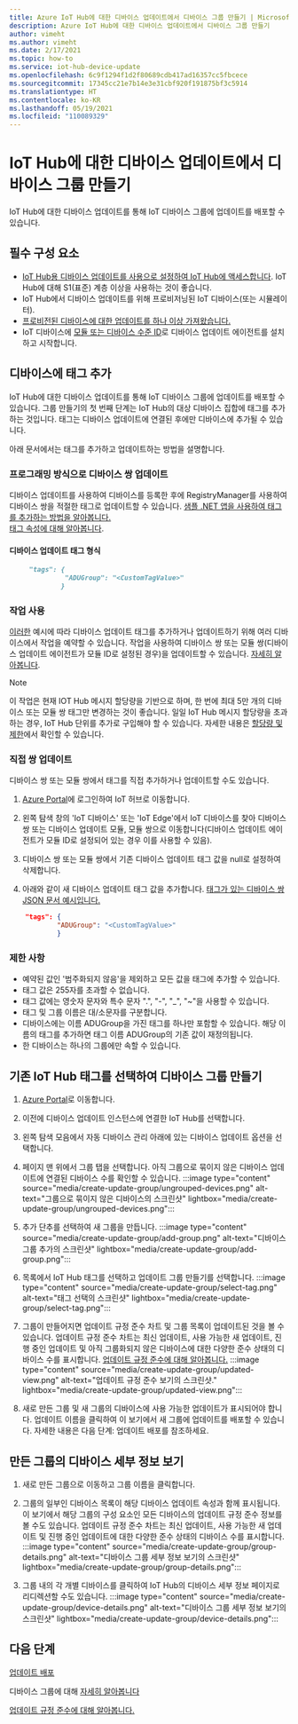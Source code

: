 ```yaml
---
title: Azure IoT Hub에 대한 디바이스 업데이트에서 디바이스 그룹 만들기 | Microsoft Docs
description: Azure IoT Hub에 대한 디바이스 업데이트에서 디바이스 그룹 만들기
author: vimeht
ms.author: vimeht
ms.date: 2/17/2021
ms.topic: how-to
ms.service: iot-hub-device-update
ms.openlocfilehash: 6c9f1294f1d2f80689cdb417ad16357cc5fbcece
ms.sourcegitcommit: 17345cc21e7b14e3e31cbf920f191875bf3c5914
ms.translationtype: HT
ms.contentlocale: ko-KR
ms.lasthandoff: 05/19/2021
ms.locfileid: "110089329"
---
```

# <a name="create-device-groups-in-device-update-for-iot-hub"></a>IoT Hub에 대한 디바이스 업데이트에서 디바이스 그룹 만들기
IoT Hub에 대한 디바이스 업데이트를 통해 IoT 디바이스 그룹에 업데이트를 배포할 수 있습니다.

## <a name="prerequisites"></a>필수 구성 요소

* [IoT Hub용 디바이스 업데이트를 사용으로 설정하여 IoT Hub에 액세스합니다](create-device-update-account.md). IoT Hub에 대해 S1(표준) 계층 이상을 사용하는 것이 좋습니다. 
* IoT Hub에서 디바이스 업데이트를 위해 프로비저닝된 IoT 디바이스(또는 시뮬레이터).
* [프로비전된 디바이스에 대한 업데이트를 하나 이상 가져왔습니다.](import-update.md)
* IoT 디바이스에 [모듈 또는 디바이스 수준 ID](device-update-agent-provisioning.md)로 디바이스 업데이트 에이전트를 설치하고 시작합니다.

## <a name="add-a-tag-to-your-devices"></a>디바이스에 태그 추가  

IoT Hub에 대한 디바이스 업데이트를 통해 IoT 디바이스 그룹에 업데이트를 배포할 수 있습니다. 그룹 만들기의 첫 번째 단계는 IoT Hub의 대상 디바이스 집합에 태그를 추가하는 것입니다. 태그는 디바이스 업데이트에 연결된 후에만 디바이스에 추가될 수 있습니다.

아래 문서에서는 태그를 추가하고 업데이트하는 방법을 설명합니다.

### <a name="programmatically-update-device-twin"></a>프로그래밍 방식으로 디바이스 쌍 업데이트

디바이스 업데이트를 사용하여 디바이스를 등록한 후에 RegistryManager를 사용하여 디바이스 쌍을 적절한 태그로 업데이트할 수 있습니다. 
[샘플 .NET 앱을 사용하여 태그를 추가하는 방법을 알아봅니다.](../iot-hub/iot-hub-csharp-csharp-twin-getstarted.md)  
[태그 속성에 대해 알아봅니다](../iot-hub/iot-hub-devguide-device-twins.md#tags-and-properties-format).

#### <a name="device-update-tag-format"></a>디바이스 업데이트 태그 형식

```markdown
     "tags": {
              "ADUGroup": "<CustomTagValue>"
             }
```

### <a name="using-jobs"></a>작업 사용

[이러한](../iot-hub/iot-hub-devguide-jobs.md) 예시에 따라 디바이스 업데이트 태그를 추가하거나 업데이트하기 위해 여러 디바이스에서 작업을 예약할 수 있습니다. 작업을 사용하여 디바이스 쌍 또는 모듈 쌍(디바이스 업데이트 에이전트가 모듈 ID로 설정된 경우)을 업데이트할 수 있습니다. [자세히 알아봅니다](../iot-hub/iot-hub-csharp-csharp-schedule-jobs.md).

  > [!NOTE] 
  > 이 작업은 현재 IOT Hub 메시지 할당량을 기반으로 하며, 한 번에 최대 5만 개의 디바이스 또는 모듈 쌍 태그만 변경하는 것이 좋습니다. 일일 IoT Hub 메시지 할당량을 초과하는 경우, IoT Hub 단위를 추가로 구입해야 할 수 있습니다. 자세한 내용은 [할당량 및 제한](../iot-hub/iot-hub-devguide-quotas-throttling.md#quotas-and-throttling)에서 확인할 수 있습니다.

### <a name="direct-twin-updates"></a>직접 쌍 업데이트

디바이스 쌍 또는 모듈 쌍에서 태그를 직접 추가하거나 업데이트할 수도 있습니다.

1. [Azure Portal](https://portal.azure.com)에 로그인하여 IoT 허브로 이동합니다.

2. 왼쪽 탐색 창의 'IoT 디바이스' 또는 'IoT Edge'에서 IoT 디바이스를 찾아 디바이스 쌍 또는 디바이스 업데이트 모듈, 모듈 쌍으로 이동합니다(디바이스 업데이트 에이전트가 모듈 ID로 설정되어 있는 경우 이를 사용할 수 있음).

3. 디바이스 쌍 또는 모듈 쌍에서 기존 디바이스 업데이트 태그 값을 null로 설정하여 삭제합니다.

4. 아래와 같이 새 디바이스 업데이트 태그 값을 추가합니다. [태그가 있는 디바이스 쌍 JSON 문서 예시입니다.](../iot-hub/iot-hub-devguide-device-twins.md#device-twins)

```JSON
    "tags": {
            "ADUGroup": "<CustomTagValue>"
            }
```

### <a name="limitations"></a>제한 사항

* 예약된 값인 '범주화되지 않음'을 제외하고 모든 값을 태그에 추가할 수 있습니다.
* 태그 값은 255자를 초과할 수 없습니다.
* 태그 값에는 영숫자 문자와 특수 문자 ".", "-", "_", "~"을 사용할 수 있습니다.
* 태그 및 그룹 이름은 대/소문자를 구분합니다.
* 디바이스에는 이름 ADUGroup을 가진 태그를 하나만 포함할 수 있습니다. 해당 이름의 태그를 추가하면 태그 이름 ADUGroup의 기존 값이 재정의됩니다.
* 한 디바이스는 하나의 그룹에만 속할 수 있습니다.

## <a name="create-a-device-group-by-selecting-an-existing-iot-hub-tag"></a>기존 IoT Hub 태그를 선택하여 디바이스 그룹 만들기

1. [Azure Portal](https://portal.azure.com)로 이동합니다.

2. 이전에 디바이스 업데이트 인스턴스에 연결한 IoT Hub를 선택합니다.

3. 왼쪽 탐색 모음에서 자동 디바이스 관리 아래에 있는 디바이스 업데이트 옵션을 선택합니다.

4. 페이지 맨 위에서 그룹 탭을 선택합니다. 아직 그룹으로 묶이지 않은 디바이스 업데이트에 연결된 디바이스 수를 확인할 수 있습니다.
   :::image type="content" source="media/create-update-group/ungrouped-devices.png" alt-text="그룹으로 묶이지 않은 디바이스의 스크린샷" lightbox="media/create-update-group/ungrouped-devices.png":::

5. 추가 단추를 선택하여 새 그룹을 만듭니다.
   :::image type="content" source="media/create-update-group/add-group.png" alt-text="디바이스 그룹 추가의 스크린샷" lightbox="media/create-update-group/add-group.png":::

6. 목록에서 IoT Hub 태그를 선택하고 업데이트 그룹 만들기를 선택합니다.
   :::image type="content" source="media/create-update-group/select-tag.png" alt-text="태그 선택의 스크린샷" lightbox="media/create-update-group/select-tag.png":::

7. 그룹이 만들어지면 업데이트 규정 준수 차트 및 그룹 목록이 업데이트된 것을 볼 수 있습니다.  업데이트 규정 준수 차트는 최신 업데이트, 사용 가능한 새 업데이트, 진행 중인 업데이트 및 아직 그룹화되지 않은 디바이스에 대한 다양한 준수 상태의 디바이스 수를 표시합니다. [업데이트 규정 준수에 대해 알아봅니다.](device-update-compliance.md)
   :::image type="content" source="media/create-update-group/updated-view.png" alt-text="업데이트 규정 준수 보기의 스크린샷." lightbox="media/create-update-group/updated-view.png":::

8. 새로 만든 그룹 및 새 그룹의 디바이스에 사용 가능한 업데이트가 표시되어야 합니다. 업데이트 이름을 클릭하여 이 보기에서 새 그룹에 업데이트를 배포할 수 있습니다. 자세한 내용은 다음 단계: 업데이트 배포를 참조하세요.

## <a name="view-device-details-for-the-group-you-created"></a>만든 그룹의 디바이스 세부 정보 보기

1. 새로 만든 그룹으로 이동하고 그룹 이름을 클릭합니다.

2. 그룹의 일부인 디바이스 목록이 해당 디바이스 업데이트 속성과 함께 표시됩니다. 이 보기에서 해당 그룹의 구성 요소인 모든 디바이스의 업데이트 규정 준수 정보를 볼 수도 있습니다. 업데이트 규정 준수 차트는 최신 업데이트, 사용 가능한 새 업데이트 및 진행 중인 업데이트에 대한 다양한 준수 상태의 디바이스 수를 표시합니다.
   :::image type="content" source="media/create-update-group/group-details.png" alt-text="디바이스 그룹 세부 정보 보기의 스크린샷" lightbox="media/create-update-group/group-details.png":::

3. 그룹 내의 각 개별 디바이스를 클릭하여 IoT Hub의 디바이스 세부 정보 페이지로 리디렉션할 수도 있습니다.
   :::image type="content" source="media/create-update-group/device-details.png" alt-text="디바이스 그룹 세부 정보 보기의 스크린샷" lightbox="media/create-update-group/device-details.png":::

## <a name="next-steps"></a>다음 단계 

[업데이트 배포](deploy-update.md)

디바이스 그룹에 대해 [자세히 알아봅니다](device-update-groups.md)

[업데이트 규정 준수에 대해 알아봅니다.](device-update-compliance.md)
